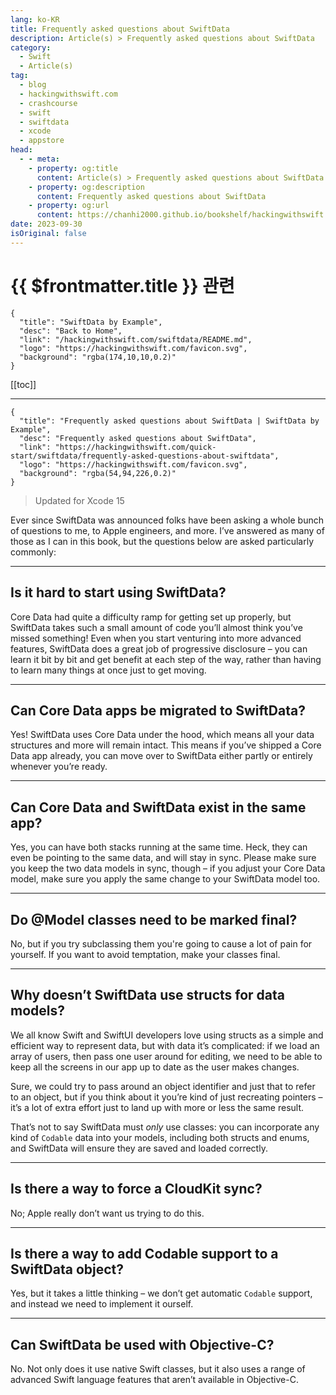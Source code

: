 ```yaml
---
lang: ko-KR
title: Frequently asked questions about SwiftData
description: Article(s) > Frequently asked questions about SwiftData
category:
  - Swift
  - Article(s)
tag: 
  - blog
  - hackingwithswift.com
  - crashcourse
  - swift
  - swiftdata
  - xcode
  - appstore
head:
  - - meta:
    - property: og:title
      content: Article(s) > Frequently asked questions about SwiftData
    - property: og:description
      content: Frequently asked questions about SwiftData
    - property: og:url
      content: https://chanhi2000.github.io/bookshelf/hackingwithswift.com/swiftdata/frequently-asked-questions-about-swiftdata.html
date: 2023-09-30
isOriginal: false
---
```


# {{ $frontmatter.title }} 관련

```component VPCard
{
  "title": "SwiftData by Example",
  "desc": "Back to Home",
  "link": "/hackingwithswift.com/swiftdata/README.md",
  "logo": "https://hackingwithswift.com/favicon.svg",
  "background": "rgba(174,10,10,0.2)"
}
```

[[toc]]

---

```component VPCard
{
  "title": "Frequently asked questions about SwiftData | SwiftData by Example",
  "desc": "Frequently asked questions about SwiftData",
  "link": "https://hackingwithswift.com/quick-start/swiftdata/frequently-asked-questions-about-swiftdata", 
  "logo": "https://hackingwithswift.com/favicon.svg",
  "background": "rgba(54,94,226,0.2)"
}
```

> Updated for Xcode 15

Ever since SwiftData was announced folks have been asking a whole bunch of questions to me, to Apple engineers, and more. I’ve answered as many of those as I can in this book, but the questions below are asked particularly commonly:

---

## Is it hard to start using SwiftData?

Core Data had quite a difficulty ramp for getting set up properly, but SwiftData takes such a small amount of code you’ll almost think you’ve missed something! Even when you start venturing into more advanced features, SwiftData does a great job of progressive disclosure – you can learn it bit by bit and get benefit at each step of the way, rather than having to learn many things at once just to get moving.

---

## Can Core Data apps be migrated to SwiftData?

Yes! SwiftData uses Core Data under the hood, which means all your data structures and more will remain intact. This means if you’ve shipped a Core Data app already, you can move over to SwiftData either partly or entirely whenever you’re ready.

---

## Can Core Data and SwiftData exist in the same app?

Yes, you can have both stacks running at the same time. Heck, they can even be pointing to the same data, and will stay in sync. Please make sure you keep the two data models in sync, though – if you adjust your Core Data model, make sure you apply the same change to your SwiftData model too.

---

## Do @Model classes need to be marked final?

No, but if you try subclassing them you're going to cause a lot of pain for yourself. If you want to avoid temptation, make your classes final.

---

## Why doesn’t SwiftData use structs for data models?

We all know Swift and SwiftUI developers love using structs as a simple and efficient way to represent data, but with data it’s complicated: if we load an array of users, then pass one user around for editing, we need to be able to keep all the screens in our app up to date as the user makes changes.

Sure, we could try to pass around an object identifier and just that to refer to an object, but if you think about it you’re kind of just recreating pointers – it’s a lot of extra effort just to land up with more or less the same result.

That’s not to say SwiftData must *only* use classes: you can incorporate any kind of `Codable` data into your models, including both structs and enums, and SwiftData will ensure they are saved and loaded correctly.

---

## Is there a way to force a CloudKit sync?

No; Apple really don’t want us trying to do this.

---

## Is there a way to add Codable support to a SwiftData object?

Yes, but it takes a little thinking – we don’t get automatic `Codable` support, and instead we need to implement it ourself.

---

## Can SwiftData be used with Objective-C?

No. Not only does it use native Swift classes, but it also uses a range of advanced Swift language features that aren’t available in Objective-C.

